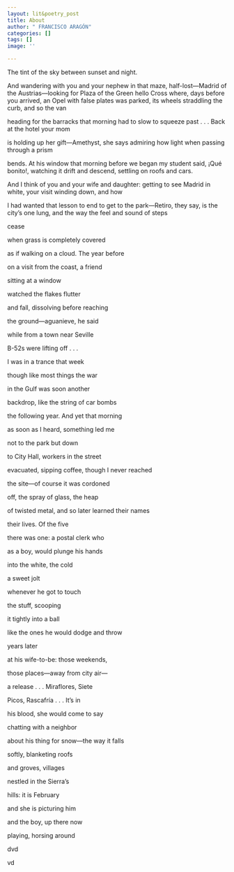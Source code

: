 ```yaml
---
layout: lit&poetry_post
title: About
author: " FRANCISCO ARAGÓN"
categories: []
tags: []
image: ''

---
```

The tint of the sky between sunset and night.

And wandering with you and your nephew
in that maze, half-lost—Madrid
of the Austrias—looking for Plaza of the Green
hello
Cross where, days before you arrived,
an Opel with false plates was parked, its wheels
straddling the curb, and so the van

heading for the barracks that morning
had to slow to squeeze
past . . . Back at the hotel your mom

is holding up her gift—Amethyst, she says
admiring how light
when passing through a prism

bends. At his window that morning before we began
my student said, ¡Qué bonito!, watching it drift
and descend, settling on roofs and cars.

And I think of you and your wife
and daughter: getting to see Madrid
in white, your visit winding down, and how

I had wanted that lesson to end
to get to the park—Retiro, they say, is the city’s
one lung, and the way the feel and sound of steps

cease

when grass is completely covered

as if walking on a cloud. The year before

on a visit from the coast, a friend

sitting at a window

watched the flakes flutter

and fall, dissolving before reaching

the ground—aguanieve, he said

while from a town near Seville

B-52s were lifting off . . .

I was in a trance that week

though like most things the war

in the Gulf was soon another

backdrop, like the string of car bombs

the following year. And yet that morning

as soon as I heard, something led me

not to the park but down

to City Hall, workers in the street

evacuated, sipping coffee, though I never reached

the site—of course it was cordoned

off, the spray of glass, the heap

of twisted metal, and so later learned their names

their lives. Of the five

there was one: a postal clerk who

as a boy, would plunge his hands

into the white, the cold

a sweet jolt

whenever he got to touch

the stuff, scooping

it tightly into a ball

like the ones he would dodge and throw

years later

at his wife-to-be: those weekends,

those places—away from city air—

a release . . . Miraflores, Siete

Picos, Rascafría . . . It’s in

his blood, she would come to say

chatting with a neighbor

about his thing for snow—the way it falls

softly, blanketing roofs

and groves, villages

nestled in the Sierra’s

hills: it is February

and she is picturing him

and the boy, up there now

playing, horsing around

dvd

vd